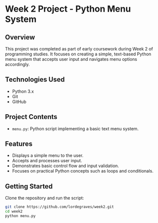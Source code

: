 # Week 2 Project - Python Menu System

## Overview
This project was completed as part of early coursework during Week 2 of programming studies. It focuses on creating a simple, text-based Python menu system that accepts user input and navigates menu options accordingly.

## Technologies Used
- Python 3.x
- Git
- GitHub

## Project Contents
- `menu.py`: Python script implementing a basic text menu system.

## Features
- Displays a simple menu to the user.
- Accepts and processes user input.
- Demonstrates basic control flow and input validation.
- Focuses on practical Python concepts such as loops and conditionals.

## Getting Started
Clone the repository and run the script:
```bash
git clone https://github.com/lordegraves/week2.git
cd week2
python menu.py
